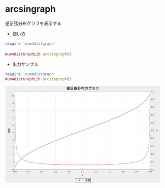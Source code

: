 arcsingraph
===========
逆正弦分布グラフを表示する

* 使い方

```ruby
require 'num4distgraph'

Num4DistGraphLib.arcsingraph()
```

* 出力サンプル

```ruby
require 'num4distgraph'
Num4DistGraphLib.arcsingraph()
```
![arcsingraph](images/arcSinGraph.jpg)


